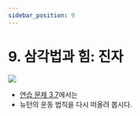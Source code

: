 ```yaml
---
sidebar_position: 9
---
```


# 9. 삼각법과 힘: 진자

<img class="img-half" src="https://natureofcode.com/static/70f4ca8729ecd7ccddf0cb9d1c75c705/02303/03_oscillation_11.webp" />

- [연습 문제 3.7](../ch3/6-properties-of-oscillation.md#진동수)에서는
- 뉴턴의 운동 법칙을 다시 떠올려 봅시다.
